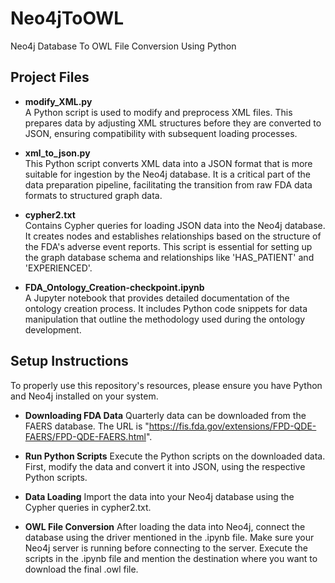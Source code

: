 # Neo4jToOWL
Neo4j Database To OWL File Conversion Using Python

## Project Files

- **modify_XML.py**  
  A Python script is used to modify and preprocess XML files. This prepares data by adjusting XML structures before they are converted to JSON, ensuring compatibility with subsequent loading processes.

- **xml_to_json.py**  
  This Python script converts XML data into a JSON format that is more suitable for ingestion by the Neo4j database. It is a critical part of the data preparation pipeline, facilitating the transition from raw FDA data formats to structured graph data.

- **cypher2.txt**  
  Contains Cypher queries for loading JSON data into the Neo4j database. It creates nodes and establishes relationships based on the structure of the FDA's adverse event reports. This script is essential for setting up the graph database schema and relationships like 
  'HAS_PATIENT' and 'EXPERIENCED'.

- **FDA_Ontology_Creation-checkpoint.ipynb**  
  A Jupyter notebook that provides detailed documentation of the ontology creation process. It includes Python code snippets for data manipulation that outline the methodology used during the ontology development.

## Setup Instructions

To properly use this repository's resources, please ensure you have Python and Neo4j installed on your system.

- **Downloading FDA Data**
    Quarterly data can be downloaded from the FAERS database. The URL is "https://fis.fda.gov/extensions/FPD-QDE-FAERS/FPD-QDE-FAERS.html".

- **Run Python Scripts**
    Execute the Python scripts on the downloaded data. First, modify the data and convert it into JSON, using the respective Python scripts.

- **Data Loading**
    Import the data into your Neo4j database using the Cypher queries in cypher2.txt.

- **OWL File Conversion**
    After loading the data into Neo4j, connect the database using the driver mentioned in the .ipynb file. Make sure your Neo4j server is running before connecting to the server. Execute the scripts in the .ipynb file and mention the destination where you want to download     the final .owl file.
   
